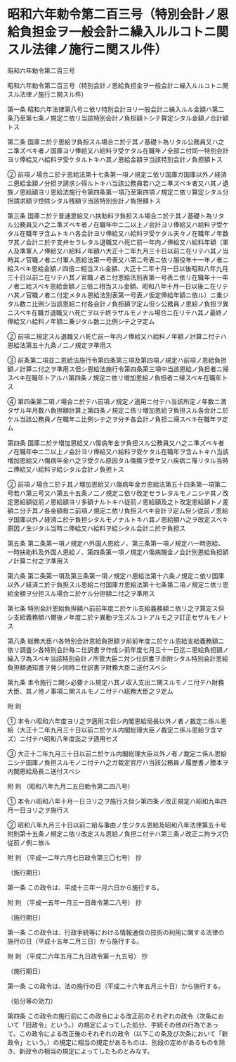 # 昭和六年勅令第二百三号（特別会計ノ恩給負担金ヲ一般会計ニ繰入ルルコトニ関スル法律ノ施行ニ関スル件）

昭和六年勅令第二百三号

昭和六年勅令第二百三号（特別会計ノ恩給負担金ヲ一般会計ニ繰入ルルコトニ関スル法律ノ施行ニ関スル件）

第一条 昭和六年法律第八号ニ依リ特別会計ヨリ一般会計ニ繰入ルル金額ハ第二条乃至第七条ノ規定ニ依リ当該特別会計ノ負担額トシテ算定シタル金額ノ合計額トス

第二条 国庫ニ於テ恩給ヲ負担スル場合ニ於テ其ノ基礎ト為リタル公務員又ハ之ニ準ズベキ者ノ国庫ヨリ俸給又ハ給料ヲ受ケタル在職年ノ全部ニ付同一特別会計ヨリ俸給又ハ給料ヲ受ケタルトキハ其ノ恩給金額ヲ当該特別会計ノ負担額トス

② 前項ノ場合ニ於テ恩給法第十七条第一項ノ規定ニ依リ国庫ガ国庫以外ノ経済ニ恩給金額ノ分担ヲ請求シ得ルトキハ当該公務員若ハ之ニ準ズベキ者又ハ其ノ遺族ノ恩給額ヨリ恩給法施行令第四条第一項乃至第四項ノ規定ニ依リ算定シタル分担請求額ヲ控除シタル残額ヲ当該特別会計ノ負担額トス

第三条 国庫ニ於テ普通恩給又ハ扶助料ヲ負担スル場合ニ於テ其ノ基礎ト為リタル公務員又ハ之ニ準ズベキ者ノ在職年中ニ二以上ノ会計ヨリ俸給又ハ給料ヲ受ケタル在職年ヲ含ムトキハ各会計ヨリ俸給又ハ給料ヲ受ケタル夫々ノ在職年ノ年数ヲ其ノ会計ニ於テ支弁セラレタル退職又ハ死亡前一年内ノ俸給又ハ給料年額（軍人及準軍人ノ俸給又ハ給料ノ年額ハ大正十二年九月三十日以前ニ在リテハ其ノ当時其ノ官職ノ者ニ付軍人恩給法第一号表又ハ第二号表ニ依リ服役年十一年ノ者ニ給スベキ恩給金額ノ四倍ニ相当スル金額、大正十二年十月一日以後昭和八年九月三十日以前ニ在リテハ其ノ官職ノ者ニ付恩給法別表第一号表ニ依リ在職年十一年ノ者ニ給スベキ恩給金額ノ三倍ニ相当スル金額、昭和八年十月一日以後ニ在リテハ其ノ官職ノ者ニ付定メタル恩給法別表第一号表ノ仮定俸給年額ニ依ル）ニ乗ジタル数ニ比例シ当該恩給ニ付各会計ノ負担額ヲ定ム但シ公務員ノ恩給ノ負担ヲ異ニスベキ在職ガ退職又ハ死亡ヲ以テ終ラザルモノナル場合ニ在リテハ其ノ最終ノ俸給又ハ給料ノ年額ニ乗ジタル数ニ比例シテ之ヲ定ム

② 前項ニ規定スル退職又ハ死亡前一年内ノ俸給又ハ給料ノ年額ノ計算ニ付テハ恩給法第五十九条ノ二ノ規定ヲ準用ス

③ 前条第二項並ニ恩給法施行令第四条第三項及第四項ノ規定ハ前項ノ恩給負担額ノ計算ニ付之ヲ準用ス但シ恩給法施行令第四条第三項中当該恩給ノ負担者ニ帰スベキ在職年トアルハ第四条ノ規定ニ依リ増加恩給ノ負担者ニ帰スベキ在職年トス

④ 第四条第二項ノ場合ニ於テハ前項ノ規定ノ適用ニ付テハ当該所定ノ年数ニ満タザル年月数ハ負担額計算上第四条ノ規定ニ依リ増加恩給ヲ負担スル各会計ニ於ケル当該公務員ノ在職年ニ比例シテ之ヲ分チ各会計ノ負担ニ帰スベキ在職年ヲ定ム

第四条 国庫ニ於テ増加恩給又ハ傷病年金ヲ負担スル公務員又ハ之ニ準ズベキ者ノ在職年中ニ二以上ノ会計ヨリ俸給又ハ給料ヲ受ケタル在職年ヲ含ムトキハ当該増加恩給又ハ傷病年金ハ之ヲ受クル原因タル傷痍ヲ受ケ又ハ疾病ニ罹リタル当時ニ俸給又ハ給料ヲ給シタル会計ノ負担トス

② 前項ノ場合ニ於テ其ノ増加恩給又ハ傷病年金ガ恩給法第五十四条第一項第二号若ハ第三号又ハ第五十五条ノ二ノ規定ニ依リ改定セラレタルモノニシテ其ノ改定恩給額従前ノ恩給額ヨリ多額ナルトキハ従前ノ恩給額及之ト改定恩給額トノ差額ニ分チ其ノ各金額毎ニ前項ノ規定ニ依リ負担スベキ会計ヲ定ム但シ従前ノ恩給ヲ国庫以外ノ経済ニ於テ負担シタルモノナルトキハ其ノ恩給額ハ之ヲ改定スベキ原因ノ生ジタル当時ニ俸給又ハ給料ヲ給シタル会計ニ於テ負担ス

第五条 第二条第一項ノ規定ハ外国人恩給ノ、第三条第一項ノ規定ハ一時恩給、一時扶助料及外国人恩給ノ、第四条第一項ノ規定ハ傷病賜金ノ会計別恩給負担額ノ計算ニ付之ヲ準用ス

第六条 第二条第一項及第三条第一項ノ規定ハ恩給法第十六条ノ規定ニ依リ国庫以外ノ経済ニ於テ負担スル恩給ニ付国庫ガ恩給法第十七条第二項ノ規定ニ依リ恩給金額ヲ分担スル場合ニ於ケル分担額ニ付之ヲ準用ス

第七条 特別会計恩給負担額ハ前前年度ニ於ケル支給義務額ニ依リ之ヲ算定ス但シ支給義務額ハ爾後ノ年度ニ於テ異動ヲ生ズルコトアルモ之ヲ訂正セザルモノトス

第八条 総務大臣ハ各特別会計恩給負担額ヲ前前年度ニ於ケル恩給支給義務額ニ依リ調査シ各特別会計毎ニ仕訳書ヲ作成シ前年度七月三十一日迄ニ恩給負担額ノ繰入ヲ為スベキ当該特別会計ノ所管大臣ニ対シ仕訳書ヲ添附シタル特別会計恩給負担額通知書ヲ発シ同時ニ仕訳書ヲ財務大臣ニ送付スベシ

第九条 本令施行ニ関シ必要ナル規定ハ其ノ収入支出ニ関スルモノニ付テハ財務大臣、其ノ他ノ事項ニ関スルモノニ付テハ総務大臣之ヲ定ム

附 則

① 本令ハ昭和六年度ヨリ之ヲ適用ス但シ内閣恩給局長以外ノ者ノ裁定ニ係ル恩給（大正十二年九月三十日以前ニ於ケル内閣総理大臣ノ裁定ニ係ル恩給ヲ含マズ）ニ付テハ昭和八年度迄之ヲ適用セズ

③ 大正十二年九月三十日以前ニ於ケル内閣総理大臣以外ノ者ノ裁定ニ係ル恩給ニシテ国庫ノ負担スルモノニ付テハ之ガ裁定官庁ハ当該公務員ノ履歴書ノ謄本ヲ内閣恩給局長ニ送付スベシ

附 則 （昭和八年九月二五日勅令第二四八号）

① 本令ハ昭和八年十月一日ヨリ之ヲ施行ス但シ第四条ノ改正規定ハ昭和九年四月一日ヨリ之ヲ施行ス

② 昭和八年九月三十日以前ニ給与事由ノ生ジタル恩給及昭和八年法律第五十号附則第十五条ノ規定ニ依リ改定スル恩給ノ負担ニ付テハ第三条ノ改正ニ拘ラズ仍従前ノ例ニ依ル

附 則 （平成一二年六月七日政令第三〇七号） 抄

（施行期日）

第一条 この政令は、平成十三年一月六日から施行する。

附 則 （平成一五年一月三一日政令第二八号） 抄

（施行期日）

第一条 この政令は、行政手続等における情報通信の技術の利用に関する法律の施行の日（平成十五年二月三日）から施行する。

附 則 （平成二六年五月二九日政令第一九五号） 抄

（施行期日）

第一条 この政令は、法の施行の日（平成二十六年五月三十日）から施行する。

（処分等の効力）

第四条 この政令の施行前にこの政令による改正前のそれぞれの政令（次条において「旧政令」という。）の規定によってした処分、手続その他の行為であって、この政令による改正後のそれぞれの政令（以下この条及び次条において「新政令」という。）の規定に相当の規定があるものは、別段の定めがあるものを除き、新政令の相当の規定によってしたものとみなす。
